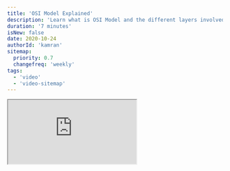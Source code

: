 ```yaml
---
title: 'OSI Model Explained'
description: 'Learn what is OSI Model and the different layers involved.'
duration: '7 minutes'
isNew: false
date: 2020-10-24
authorId: 'kamran'
sitemap:
  priority: 0.7
  changefreq: 'weekly'
tags:
  - 'video'
  - 'video-sitemap'
---
```


<iframe class="w-full aspect-video mb-5" src="https://www.youtube.com/embed/dV8mjZd1OtU" title="OSI Model Explained"></iframe>
